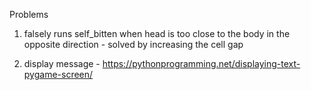Problems

1. falsely runs self_bitten when head is too close to the body in the opposite direction - solved by increasing the cell gap

2. display message - https://pythonprogramming.net/displaying-text-pygame-screen/